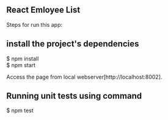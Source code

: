 ## React Emloyee List

Steps for run this app:

## install the project's dependencies
$ npm install <br/>
$ npm start

Access the page from local webserver[http://localhost:8002].

## Running unit tests using command
$ npm test

